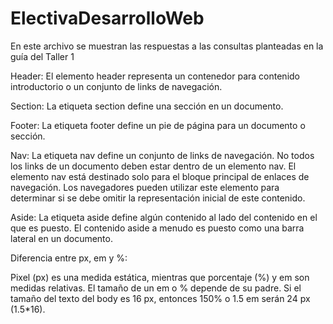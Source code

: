 # ElectivaDesarrolloWeb

En este archivo se muestran las respuestas a las consultas planteadas en la guía del Taller 1

Header: El elemento header representa un contenedor para contenido introductorio o un conjunto de links de navegación.

Section: La etiqueta section define una sección en un documento. 

Footer: La etiqueta footer define un pie de página para un documento o sección.

Nav: La etiqueta nav define un conjunto de links de navegación. No todos los links de un documento deben estar dentro de un elemento nav. El elemento nav está destinado solo para el bloque principal de enlaces de navegación. Los navegadores pueden utilizar este elemento para determinar si se debe omitir la representación inicial de este contenido.

Aside: La etiqueta aside define algún contenido al lado del contenido en el que es puesto. El contenido aside a menudo es puesto como una barra lateral en un documento.



Diferencia entre px, em y %:

Pixel (px) es una medida estática, mientras que porcentaje (%) y em son medidas relativas. El tamaño de un em o % depende de su padre. Si el tamaño del texto del body es 16 px, entonces 150% o 1.5 em serán 24 px (1.5*16).
